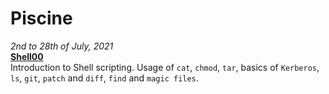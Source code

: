# Piscine
_2nd to 28th of July, 2021_  
[**Shell00**](https://github.com/rubengr16/42/tree/main/Piscine/Projects/Shell00)  
Introduction to Shell scripting.
Usage of `cat`, `chmod`, `tar`, basics
of `Kerberos`, `ls`, `git`, `patch` and `diff`,
`find` and `magic files`.
